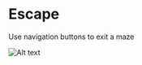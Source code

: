 # Escape
Use navigation buttons to exit a maze

![Alt text](/Gameplay_key?raw=true "Optional Title")

